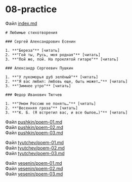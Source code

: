 # 08-practice

Файл [index.md](./index.md)
```
# Любимые стихотворения

### Сергей Александрович Есенин

1. **"Береза"** [читать]
2. **"Гой ты, Русь, моя родная"** [читать]
3. **"Пой же, пой. На проклятой гитаре"** [читать]

### Александр Сергеевич Пушкин

1. **"У лукоморья дуб зелёный"** [читать]
2. **"Я вас любил: любовь еще, быть может…"** [читать]
3. **"Зимнее утро"** [читать]

### Федор Иванович Тютчев

1. **"Умом Россию не понять…"** [читать]
2. **"Весенняя гроза"** [читать]
3. **"К. Б. (Я встретил вас, и все былое…)"** [читать]

```

Файл [pushkin/poem-01.md](./pushkin/poem-01.md)  
Файл [pushkin/poem-02.md](./pushkin/poem-02.md)  
Файл [pushkin/poem-03.md](./pushkin/poem-03.md)  

Файл [tyutchev/poem-01.md](./tyutchev/poem-01.md)  
Файл [tyutchev/poem-02.md](./tyutchev/poem-02.md)  
Файл [tyutchev/poem-03.md](./tyutchev/poem-03.md)

Файл [yesenin/poem-01.md](./yesenin//poem-01.md)  
Файл [yesenin/poem-02.md](./yesenin/poem-02.md)  
Файл [yesenin/poem-03.md](./yesenin/poem-03.md)  
